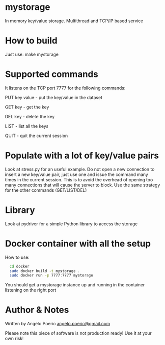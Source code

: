 # mystorage
In memory key/value storage. Multithread and TCP/IP based service

# How to build
Just use: make mystorage

# Supported commands

It listens on the TCP port 7777 for the following commands:

PUT key value - put the key/value in the dataset

GET key - get the key

DEL key - delete the key

LIST - list all the keys

QUIT - quit the current session

# Populate with a lot of key/value pairs

Look at stress.py for an useful example. Do not open a new connection to insert a new key/value pair,
just use one and issue the command many times in the current session. This is to avoid the overhead of
opening too many connections that will cause the server to block. Use the same strategy for the other commands 
(GET/LIST/DEL) 

# Library

Look at pydriver for a simple Python library to access the storage

# Docker container with all the setup
  How to use:

```bash
  cd docker
  sudo docker build -t mystorage .
  sudo docker run -p 7777:7777 mystorage
```
  You should get a mystorage instance up and running in the container listening on the right port

# Author & Notes
  Written by Angelo Poerio <angelo.poerio@gmail.com>

  Please note this piece of software is not production ready! Use it at your own risk!
